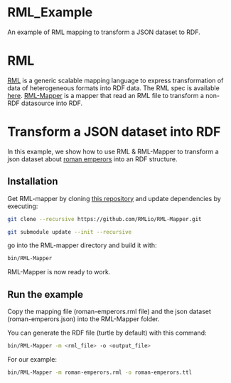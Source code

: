 # RML_Example
An example of RML mapping to transform a JSON dataset to RDF.

# RML
[RML](http://rml.io/) is a generic scalable mapping language to express transformation of data of heterogeneous formats into RDF data.
The RML spec is available [here](http://rml.io/spec.html).
[RML-Mapper](https://github.com/RMLio/RML-Mapper) is a mapper that read an RML file to transform a non-RDF datasource into RDF.

# Transform a JSON dataset into RDF

In this example, we show how to use RML & RML-Mapper to transform a json dataset about [roman emperors](https://data.opendatasoft.com/explore/dataset/roman-emperors%40public/) into an RDF structure.

## Installation

Get RML-mapper by cloning [this repository](https://github.com/RMLio/RML-Mapper) and update dependencies by executing:

```bash
git clone --recursive https://github.com/RMLio/RML-Mapper.git

git submodule update --init --recursive
```

go into the RML-mapper directory and build it with:

```bash
bin/RML-Mapper
```

RML-Mapper is now ready to work.

## Run the example

Copy the mapping file (roman-emperors.rml file) and the json dataset (roman-emperors.json) into the RML-Mapper folder.

You can generate the RDF file (turtle by default) with this command:
```bash
bin/RML-Mapper -m <rml_file> -o <output_file>
```

For our example:
```bash
bin/RML-Mapper -m roman-emperors.rml -o roman-emperors.ttl
```

